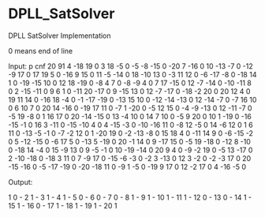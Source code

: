 # DPLL_SatSolver
DPLL SatSolver Implementation

0 means end of line 

Input: p cnf 20  91 
 4 -18 19 0
3 18 -5 0
-5 -8 -15 0
-20 7 -16 0
10 -13 -7 0
-12 -9 17 0
17 19 5 0
-16 9 15 0
11 -5 -14 0
18 -10 13 0
-3 11 12 0
-6 -17 -8 0
-18 14 1 0
-19 -15 10 0
12 18 -19 0
-8 4 7 0
-8 -9 4 0
7 17 -15 0
12 -7 -14 0
-10 -11 8 0
2 -15 -11 0
9 6 1 0
-11 20 -17 0
9 -15 13 0
12 -7 -17 0
-18 -2 20 0
20 12 4 0
19 11 14 0
-16 18 -4 0
-1 -17 -19 0
-13 15 10 0
-12 -14 -13 0
12 -14 -7 0
-7 16 10 0
6 10 7 0
20 14 -16 0
-19 17 11 0
-7 1 -20 0
-5 12 15 0
-4 -9 -13 0
12 -11 -7 0
-5 19 -8 0
1 16 17 0
20 -14 -15 0
13 -4 10 0
14 7 10 0
-5 9 20 0
10 1 -19 0
-16 -15 -1 0
16 3 -11 0
-15 -10 4 0
4 -15 -3 0
-10 -16 11 0
-8 12 -5 0
14 -6 12 0
1 6 11 0
-13 -5 -1 0
-7 -2 12 0
1 -20 19 0
-2 -13 -8 0
15 18 4 0
-11 14 9 0
-6 -15 -2 0
5 -12 -15 0
-6 17 5 0
-13 5 -19 0
20 -1 14 0
9 -17 15 0
-5 19 -18 0
-12 8 -10 0
-18 14 -4 0
15 -9 13 0
9 -5 -1 0
10 -19 -14 0
20 9 4 0
-9 -2 19 0
-5 13 -17 0
2 -10 -18 0
-18 3 11 0
7 -9 17 0
-15 -6 -3 0
-2 3 -13 0
12 3 -2 0
-2 -3 17 0
20 -15 -16 0
-5 -17 -19 0
-20 -18 11 0
-9 1 -5 0
-19 9 17 0
12 -2 17 0
4 -16 -5 0




Output: 

1 0 -
2 1 -
3 1 -
4 1 -
5 0 -
6 0 -
7 0 -
8 1 -
9 1 -
10 1 -
11 1 -
12 0 -
13 0 -
14 1 -
15 1 -
16 0 -
17 1 -
18 1 -
19 1 -
20 1
